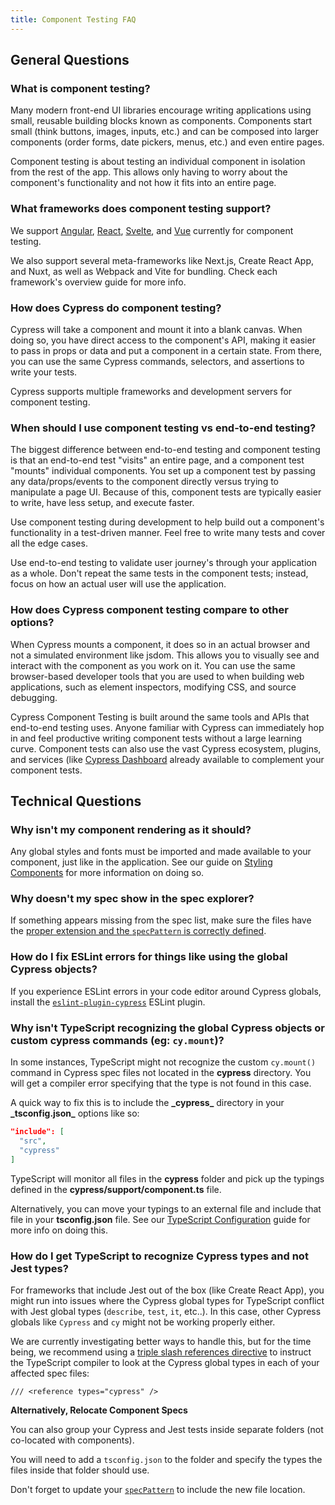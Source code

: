 ```yaml
---
title: Component Testing FAQ
---
```


## General Questions

### What is component testing?

Many modern front-end UI libraries encourage writing applications using small,
reusable building blocks known as components. Components start small (think
buttons, images, inputs, etc.) and can be composed into larger components (order
forms, date pickers, menus, etc.) and even entire pages.

Component testing is about testing an individual component in isolation from the
rest of the app. This allows only having to worry about the component's
functionality and not how it fits into an entire page.

### What frameworks does component testing support?

We support [Angular](/guides/component-testing/angular/overview),
[React](/guides/component-testing/react/overview),
[Svelte](/guides/component-testing/svelte/overview), and
[Vue](/guides/component-testing/vue/overview) currently for component testing.

We also support several meta-frameworks like Next.js, Create React App, and
Nuxt, as well as Webpack and Vite for bundling. Check each framework's overview
guide for more info.

### How does Cypress do component testing?

Cypress will take a component and mount it into a blank canvas. When doing so,
you have direct access to the component's API, making it easier to pass in props
or data and put a component in a certain state. From there, you can use the same
Cypress commands, selectors, and assertions to write your tests.

Cypress supports multiple frameworks and development servers for component
testing.

### When should I use component testing vs end-to-end testing?

The biggest difference between end-to-end testing and component testing is that
an end-to-end test "visits" an entire page, and a component test "mounts"
individual components. You set up a component test by passing any
data/props/events to the component directly versus trying to manipulate a page
UI. Because of this, component tests are typically easier to write, have less
setup, and execute faster.

Use component testing during development to help build out a component's
functionality in a test-driven manner. Feel free to write many tests and cover
all the edge cases.

Use end-to-end testing to validate user journey's through your application as a
whole. Don't repeat the same tests in the component tests; instead, focus on how
an actual user will use the application.

### How does Cypress component testing compare to other options?

When Cypress mounts a component, it does so in an actual browser and not a
simulated environment like jsdom. This allows you to visually see and interact
with the component as you work on it. You can use the same browser-based
developer tools that you are used to when building web applications, such as
element inspectors, modifying CSS, and source debugging.

Cypress Component Testing is built around the same tools and APIs that
end-to-end testing uses. Anyone familiar with Cypress can immediately hop in and
feel productive writing component tests without a large learning curve.
Component tests can also use the vast Cypress ecosystem, plugins, and services
(like [Cypress Dashboard](https://www.cypress.io/dashboard) already available to
complement your component tests.

## Technical Questions

### Why isn't my component rendering as it should?

Any global styles and fonts must be imported and made available to your
component, just like in the application. See our guide on
[Styling Components](/guides/component-testing/styling-components) for more
information on doing so.

### Why doesn't my spec show in the spec explorer?

If something appears missing from the spec list, make sure the files have the
[proper extension and the `specPattern` is correctly defined](/guides/component-testing/component-framework-configuration#Spec-Pattern-for-Component-Tests).

### How do I fix ESLint errors for things like using the global Cypress objects?

If you experience ESLint errors in your code editor around Cypress globals,
install the
[`eslint-plugin-cypress`](https://www.npmjs.com/package/eslint-plugin-cypress)
ESLint plugin.

### Why isn't TypeScript recognizing the global Cypress objects or custom cypress commands (eg: `cy.mount`)?

In some instances, TypeScript might not recognize the custom `cy.mount()`
command in Cypress spec files not located in the **cypress** directory. You will
get a compiler error specifying that the type is not found in this case.

A quick way to fix this is to include the **\_**cypress**\_** directory in your
**\_**tsconfig.json**\_** options like so:

```json
"include": [
  "src",
  "cypress"
]
```

TypeScript will monitor all files in the **cypress** folder and pick up the
typings defined in the **cypress/support/component.ts** file.

Alternatively, you can move your typings to an external file and include that
file in your **tsconfig.json** file. See our
[TypeScript Configuration](guides/tooling/typescript-support#Using-an-External-Typings-File)
guide for more info on doing this.

### How do I get TypeScript to recognize Cypress types and not Jest types?

For frameworks that include Jest out of the box (like Create React App), you
might run into issues where the Cypress global types for TypeScript conflict
with Jest global types (`describe`, `test`, `it`, etc..). In this case, other
Cypress globals like `Cypress` and `cy` might not be working properly either.

We are currently investigating better ways to handle this, but for the time
being, we recommend using a
[triple slash references directive](https://www.typescriptlang.org/docs/handbook/triple-slash-directives.html#-reference-types-)
to instruct the TypeScript compiler to look at the Cypress global types in each
of your affected spec files:

```
/// <reference types="cypress" />
```

<!--
Some frameworks or libraries are strongly opinionated about TypeScript
configuration. For example, Create React App assumes the root level
`tsconfig.json` is the source of truth for compiling your application. CRA comes
with Jest integrated but does not support additional tsconfig files.

<Alert type="info">

**⚠️ There is currently an open CRA issue about this:**

- [Multiple TS compiler settings in CRA](https://github.com/facebook/create-react-app/issues/6023)
- [How this affects users of Cypress, Storybook, etc](https://github.com/facebook/create-react-app/issues/6023#issuecomment-1121363489)

</Alert>
-->

**Alternatively, Relocate Component Specs**

You can also group your Cypress and Jest tests inside separate folders (not
co-located with components).

You will need to add a `tsconfig.json` to the folder and specify the types the
files inside that folder should use.

Don't forget to update your
[`specPattern`](https://docs.cypress.io/guides/references/configuration#component)
to include the new file location.
